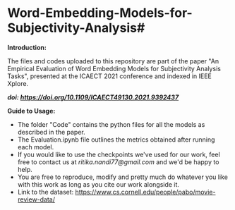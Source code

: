 # Word-Embedding-Models-for-Subjectivity-Analysis#

**Introduction:**

The files and codes uploaded to this repository are part of the paper "An Empirical Evaluation of Word Embedding Models for Subjectivity Analysis Tasks", presented at the ICAECT 2021 conference and indexed in IEEE Xplore.

***doi: <https://doi.org/10.1109/ICAECT49130.2021.9392437>***

**Guide to Usage:**

* The folder "Code" contains the python files for all the models as described in the paper.
* The Evaluation.ipynb file outlines the metrics obtained after running each model.
* If you would like to use the checkpoints we've used for our work, feel free to contact us at _ritika.nandi77@gmail.com_ and we'd be happy to help.
* You are free to reproduce, modify and pretty much do whatever you like with this work as long as you cite our work alongside it.
* Link to the dataset: <https://www.cs.cornell.edu/people/pabo/movie-review-data/>
